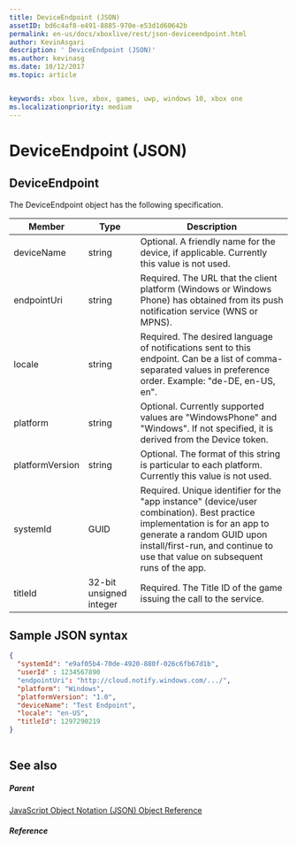 ```yaml
---
title: DeviceEndpoint (JSON)
assetID: bd6c4af8-e491-8885-970e-e53d1d60642b
permalink: en-us/docs/xboxlive/rest/json-deviceendpoint.html
author: KevinAsgari
description: ' DeviceEndpoint (JSON)'
ms.author: kevinasg
ms.date: 10/12/2017
ms.topic: article


keywords: xbox live, xbox, games, uwp, windows 10, xbox one
ms.localizationpriority: medium
---
```



# DeviceEndpoint (JSON)
 
<a id="ID4EO"></a>

 
## DeviceEndpoint
 
The DeviceEndpoint object has the following specification.
 
| Member| Type| Description| 
| --- | --- | --- | 
| deviceName| string| Optional. A friendly name for the device, if applicable. Currently this value is not used.| 
| endpointUri| string| Required. The URL that the client platform (Windows or Windows Phone) has obtained from its push notification service (WNS or MPNS).| 
| locale| string| Required. The desired language of notifications sent to this endpoint. Can be a list of comma-separated values in preference order. Example: "de-DE, en-US, en".| 
| platform| string| Optional. Currently supported values are "WindowsPhone" and "Windows". If not specified, it is derived from the Device token.| 
| platformVersion| string| Optional. The format of this string is particular to each platform. Currently this value is not used.| 
| systemId| GUID| Required. Unique identifier for the "app instance" (device/user combination). Best practice implementation is for an app to generate a random GUID upon install/first-run, and continue to use that value on subsequent runs of the app.| 
| titleId| 32-bit unsigned integer| Required. The Title ID of the game issuing the call to the service.| 
  
<a id="ID4EGD"></a>

 
## Sample JSON syntax
 

```json
{
  "systemId": "e9af05b4-70de-4920-880f-026c6fb67d1b",
  "userId" : 1234567890
  "endpointUri": "http://cloud.notify.windows.com/.../",
  "platform": "Windows",
  "platformVersion": "1.0",
  "deviceName": "Test Endpoint",
  "locale": "en-US",
  "titleId": 1297290219
}
    
```

  
<a id="ID4EPD"></a>

 
## See also
 
<a id="ID4ERD"></a>

 
##### Parent 

[JavaScript Object Notation (JSON) Object Reference](atoc-xboxlivews-reference-json.md)

  
<a id="ID4E4D"></a>

 
##### Reference   